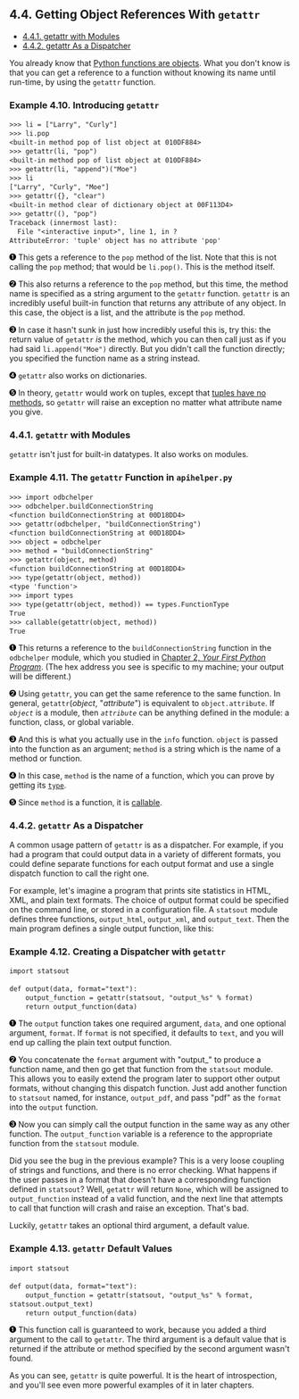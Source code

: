 


4.4. Getting Object References With `getattr`
---------------------------------------------

-   [4.4.1. getattr with Modules](getattr.html#d0e9194)
-   [4.4.2. getattr As a Dispatcher](getattr.html#d0e9362)

You already know that [Python functions are
objects](../getting_to_know_python/everything_is_an_object.html "2.4. Everything Is an Object").
What you don't know is that you can get a reference to a function
without knowing its name until run-time, by using the `getattr`
function.

### Example 4.10. Introducing `getattr`

    >>> li = ["Larry", "Curly"]
    >>> li.pop                       
    <built-in method pop of list object at 010DF884>
    >>> getattr(li, "pop")           
    <built-in method pop of list object at 010DF884>
    >>> getattr(li, "append")("Moe") 
    >>> li
    ["Larry", "Curly", "Moe"]
    >>> getattr({}, "clear")         
    <built-in method clear of dictionary object at 00F113D4>
    >>> getattr((), "pop")           
    Traceback (innermost last):
      File "<interactive input>", line 1, in ?
    AttributeError: 'tuple' object has no attribute 'pop'



[![1](../images/callouts/1.png)](#apihelper.getattr.1.1) This gets a reference to the `pop` method of the list. Note that this is not calling the `pop` method; that would be `li.pop()`. This is the method itself. 

[![2](../images/callouts/2.png)](#apihelper.getattr.1.2) This also returns a reference to the `pop` method, but this time, the method name is specified as a string argument to the `getattr` function. `getattr` is an incredibly useful built-in function that returns any attribute of any object. In this case, the object is a list, and the attribute is the `pop` method. 

[![3](../images/callouts/3.png)](#apihelper.getattr.1.3) In case it hasn't sunk in just how incredibly useful this is, try this: the return value of `getattr` *is* the method, which you can then call just as if you had said `li.append("Moe")` directly. But you didn't call the function directly; you specified the function name as a string instead. 

[![4](../images/callouts/4.png)](#apihelper.getattr.1.4) `getattr` also works on dictionaries. 

[![5](../images/callouts/5.png)](#apihelper.getattr.1.5) In theory, `getattr` would work on tuples, except that [tuples have no methods](../native_data_types/tuples.html#odbchelper.tuplemethods "Example 3.16. Tuples Have No Methods"), so `getattr` will raise an exception no matter what attribute name you give. 

### 4.4.1. `getattr` with Modules

`getattr` isn't just for built-in datatypes. It also works on modules.

### Example 4.11. The `getattr` Function in `apihelper.py`

    >>> import odbchelper
    >>> odbchelper.buildConnectionString             
    <function buildConnectionString at 00D18DD4>
    >>> getattr(odbchelper, "buildConnectionString") 
    <function buildConnectionString at 00D18DD4>
    >>> object = odbchelper
    >>> method = "buildConnectionString"
    >>> getattr(object, method)                      
    <function buildConnectionString at 00D18DD4>
    >>> type(getattr(object, method))                
    <type 'function'>
    >>> import types
    >>> type(getattr(object, method)) == types.FunctionType
    True
    >>> callable(getattr(object, method))            
    True



[![1](../images/callouts/1.png)](#apihelper.getattr.2.1) This returns a reference to the `buildConnectionString` function in the `odbchelper` module, which you studied in [Chapter 2, *Your First Python Program*](../getting_to_know_python/index.html "Chapter 2. Your First Python Program"). (The hex address you see is specific to my machine; your output will be different.) 

[![2](../images/callouts/2.png)](#apihelper.getattr.2.2) Using `getattr`, you can get the same reference to the same function. In general, `getattr`(*object*, "*attribute*") is equivalent to `object.attribute`. If *`object`* is a module, then *`attribute`* can be anything defined in the module: a function, class, or global variable. 

[![3](../images/callouts/3.png)](#apihelper.getattr.2.3) And this is what you actually use in the `info` function. `object` is passed into the function as an argument; `method` is a string which is the name of a method or function. 

[![4](../images/callouts/4.png)](#apihelper.getattr.2.4) In this case, `method` is the name of a function, which you can prove by getting its [`type`](built_in_functions.html#apihelper.type.intro "Example 4.5. Introducing type"). 

[![5](../images/callouts/5.png)](#apihelper.getattr.2.5) Since `method` is a function, it is [callable](built_in_functions.html#apihelper.builtin.callable "Example 4.8. Introducing callable"). 

### 4.4.2. `getattr` As a Dispatcher

A common usage pattern of `getattr` is as a dispatcher. For example, if
you had a program that could output data in a variety of different
formats, you could define separate functions for each output format and
use a single dispatch function to call the right one.

For example, let's imagine a program that prints site statistics in
HTML, XML, and plain text formats. The choice of output format could be
specified on the command line, or stored in a configuration file. A
`statsout` module defines three functions, `output_html`, `output_xml`,
and `output_text`. Then the main program defines a single output
function, like this:

### Example 4.12. Creating a Dispatcher with `getattr`

    import statsout

    def output(data, format="text"):                              
        output_function = getattr(statsout, "output_%s" % format) 
        return output_function(data)                              



[![1](../images/callouts/1.png)](#apihelper.getattr.3.1) The `output` function takes one required argument, `data`, and one optional argument, `format`. If `format` is not specified, it defaults to `text`, and you will end up calling the plain text output function. 

[![2](../images/callouts/2.png)](#apihelper.getattr.3.2) You concatenate the `format` argument with "output\_" to produce a function name, and then go get that function from the `statsout` module. This allows you to easily extend the program later to support other output formats, without changing this dispatch function. Just add another function to `statsout` named, for instance, `output_pdf`, and pass "pdf" as the `format` into the `output` function. 

[![3](../images/callouts/3.png)](#apihelper.getattr.3.3) Now you can simply call the output function in the same way as any other function. The `output_function` variable is a reference to the appropriate function from the `statsout` module. 

Did you see the bug in the previous example? This is a very loose
coupling of strings and functions, and there is no error checking. What
happens if the user passes in a format that doesn't have a corresponding
function defined in `statsout`? Well, `getattr` will return `None`,
which will be assigned to `output_function` instead of a valid function,
and the next line that attempts to call that function will crash and
raise an exception. That's bad.

Luckily, `getattr` takes an optional third argument, a default value.

### Example 4.13. `getattr` Default Values

    import statsout

    def output(data, format="text"):
        output_function = getattr(statsout, "output_%s" % format, statsout.output_text)
        return output_function(data) 



[![1](../images/callouts/1.png)](#apihelper.getattr.4.1) This function call is guaranteed to work, because you added a third argument to the call to `getattr`. The third argument is a default value that is returned if the attribute or method specified by the second argument wasn't found. 

As you can see, `getattr` is quite powerful. It is the heart of
introspection, and you'll see even more powerful examples of it in later
chapters.

  

